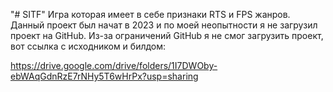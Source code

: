 "# SITF" 
Игра которая имеет в себе признаки RTS и FPS жанров.
Данный проект был начат в 2023 и по моей неопытности я не загрузил проект на GitHub.
Из-за ограничений GitHub я не смог загрузить проект, вот ссылка с исходником и билдом:

https://drive.google.com/drive/folders/1I7DWOby-ebWAqGdnRzE7rNHy5T6wHrPx?usp=sharing 
